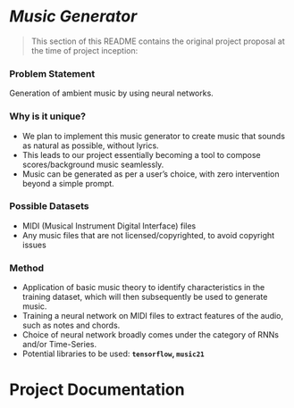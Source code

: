 # _Music Generator_
> This section of this README contains the original project proposal at the time of project inception:
### Problem Statement
Generation of ambient music by using neural networks.
### Why is it unique? 
- We plan to implement this music generator to create music that sounds as natural as possible, without lyrics. 
- This leads to our project essentially becoming a tool to compose scores/background music seamlessly. 
- Music can be generated as per a user’s choice, with zero intervention beyond a simple prompt.
### Possible Datasets
- MIDI (Musical Instrument Digital Interface) files
- Any music files that are not licensed/copyrighted, to avoid copyright issues
### Method
- Application of basic music theory to identify characteristics in the training dataset, which will then subsequently be used to generate music.
- Training a neural network on MIDI files to extract features of the audio, such as notes and chords.
- Choice of neural network broadly comes under the category of RNNs and/or Time-Series.
- Potential libraries to be used: **`tensorflow`, `music21`**
# Project Documentation